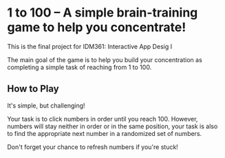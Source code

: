 # 1 to 100 – A simple brain-training game to help you concentrate!

This is the final project for IDM361: Interactive App Desig I

The main goal of the game is to help you build your concentration as completing a simple task of reaching from 1 to 100.

## How to Play

It's simple, but challenging!

Your task is to click numbers in order until you reach 100. However, numbers will stay neither in order or in the same position, your task is also to find the appropriate next number in a randomized set of numbers.

Don't forget your chance to refresh numbers if you're stuck!